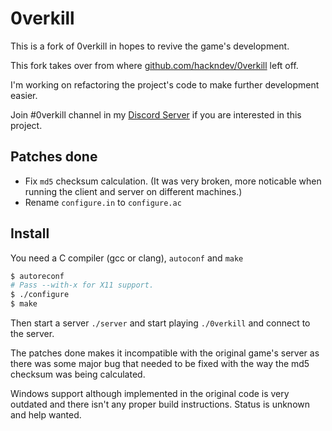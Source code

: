# 0verkill
This is a fork of 0verkill in hopes to revive the game's development.

This fork takes over from where [github.com/hackndev/0verkill](https://github.com/hackndev/0verkill) left off.

I'm working on refactoring the project's code to make further development easier.

Join #0verkill channel in my [Discord Server](https://discord.gg/wpE3Nfp) if you are interested in this project.

## Patches done
- Fix `md5` checksum calculation. (It was very broken, more noticable when running the client and server on different machines.)
- Rename `configure.in` to `configure.ac`

## Install
You need a C compiler (gcc or clang), `autoconf` and `make`
```sh
$ autoreconf
# Pass --with-x for X11 support.
$ ./configure
$ make
```
Then start a server `./server` and start playing `./0verkill` and connect to the server.

The patches done makes it incompatible with the original game's server as there was some major bug that needed to be fixed with the way the md5 checksum was being calculated.

Windows support although implemented in the original code is very outdated and there isn't any proper build instructions. Status is unknown and help wanted.
